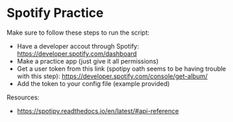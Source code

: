 # Spotify Practice

Make sure to follow these steps to run the script:
- Have a developer accout through Spotify: https://developer.spotify.com/dashboard
- Make a practice app (just give it all permissions)
- Get a user token from this link (spotipy oath seems to be having trouble with this step): https://developer.spotify.com/console/get-album/
- Add the token to your config file (example provided)

Resources:
- https://spotipy.readthedocs.io/en/latest/#api-reference
